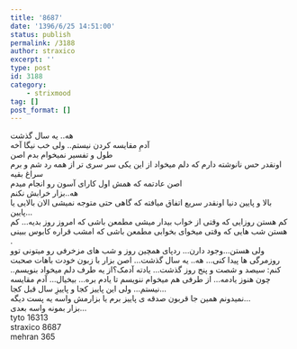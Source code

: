 ```yaml
---
title: '8687'
date: '1396/6/25 14:51:00'
status: publish
permalink: /3188
author: straxico
excerpt: ''
type: post
id: 3188
category:
    - strixmood
tag: []
post_format: []
---
```

هه.. یه سال گذشت  
آدمِ مقایسه کردن نیستم.. ولی خب نیگا آخه  
طول و تفسیر نمیخوام بدم اصن  
اونقدر حس نانوشته دارم که دلم میخواد از این یکی سر سری تر از همه رد شم و برم سراغ بقیه  
اصن عادتمه که همش اول کارای آسون رو انجام میدم  
هه..بزار خرابش نکنم  
بالا و پایین دنیا اونقدر سریع اتفاق میافته که گاهی حتی متوجه نمیشی الان بالایی یا پایین…  
کم هستن روزایی که وقتی از خواب بیدار میشی مطمعن باشی که امروز روز بدیه… کم هستن شب هایی که وقتی میخوای بخوابی مطمعن باشی که امشب قراره کابوس ببینی  
.  
ولی هستن…وجود دارن… ردپای همچین روز و شب های مزخرفی رو میتونی توو روزمرگی ها پیدا کنی… هه.. یه سال گذشت… اصن بزار با زبون خودت باهات صحبت کنم: سیصد و شصت و پنج روز گذشت… یادته آدمک؟از یه طرف دلم میخواد بنویسم.. چون هنوز یادمه… از طرفی هم میخوام ننویسم تا یادم بره… بیخیال… آدم مقایسه نیستم… ولی این پاییز کجا و پاییزِ سال قبل کجا…  
نمیدونم همین جا قربون صدقه ی پاییز برم یا بزارمش واسه یه پست دیگه…  
بزار بمونه واسه بعدی…  
tyto 16313  
straxico 8687  
mehran 365